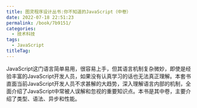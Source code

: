 ```yaml
---
title: 图灵程序设计丛书:你不知道的JavaScript（中卷）
date: 2022-07-18 22:51:23
permalink: /book/7b9151/
categories:
  - 技术科技
tags:
  - JavaScript
titleTag: 
---
```


JavaScript这门语言简单易用，很容易上手，但其语言机制复杂微妙，即使是经验丰富的JavaScript开发人员，如果没有认真学习的话也无法真正理解。本套书直面当前JavaScript开发人员不求甚解的大趋势，深入理解语言内部的机制，全面介绍了JavaScript中常被人误解和忽视的重要知识点。本书是其中卷，主要介绍了类型、语法、异步和性能。

<!-- more -->

<BookShelf
album="https://cdn.staticaly.com/gh/jonsam-ng/image-hosting@master/oxygen-space/image.1b6iqfr17d4w.png"
:pages="382"
link="https://www.aliyundrive.com/s/FaGVcDSvKEx"
douban="https://book.douban.com/subject/26854244/"
author=" [美] Kyle Simpson"
publisher="人民邮电出版社"
intro="JavaScript这门语言简单易用，很容易上手，但其语言机制复杂微妙，即使是经验丰富的JavaScript开发人员，如果没有认真学习的话也无法真正理解。本套书直面当前JavaScript开发人员不求甚解的大趋势，深入理解语言内部的机制，全面介绍了JavaScript中常被人误解和忽视的重要知识点。本书是其中卷，主要介绍了类型、语法、异步和性能。"
lang="中文"
/>
